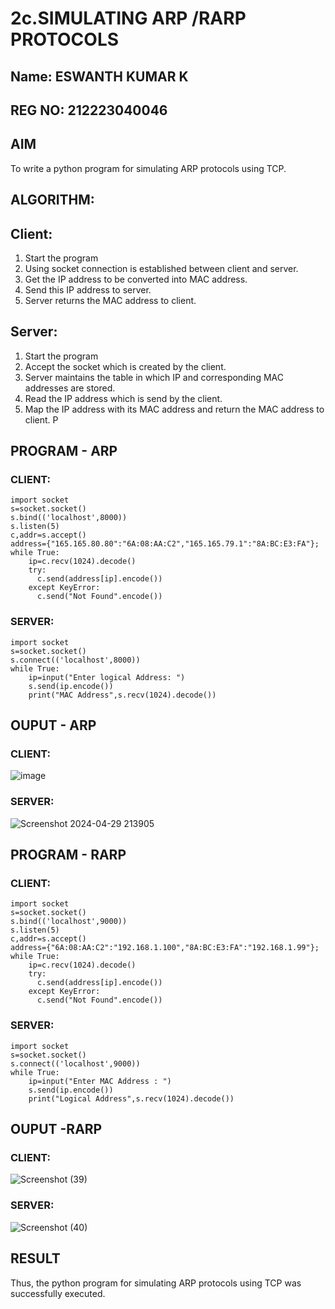 # 2c.SIMULATING ARP /RARP PROTOCOLS

## Name: ESWANTH KUMAR K
## REG NO: 212223040046

## AIM
To write a python program for simulating ARP protocols using TCP.
## ALGORITHM:
## Client:
1. Start the program
2. Using socket connection is established between client and server.
3. Get the IP address to be converted into MAC address.
4. Send this IP address to server.
5. Server returns the MAC address to client.
## Server:
1. Start the program
2. Accept the socket which is created by the client.
3. Server maintains the table in which IP and corresponding MAC addresses are
stored.
4. Read the IP address which is send by the client.
5. Map the IP address with its MAC address and return the MAC address to client.
P
## PROGRAM - ARP
### CLIENT:
```
import socket
s=socket.socket()
s.bind(('localhost',8000))
s.listen(5)
c,addr=s.accept()
address={"165.165.80.80":"6A:08:AA:C2","165.165.79.1":"8A:BC:E3:FA"};
while True:
	ip=c.recv(1024).decode()
	try:
	  c.send(address[ip].encode())
	except KeyError:
	  c.send("Not Found".encode())
```

### SERVER:
```
import socket
s=socket.socket()
s.connect(('localhost',8000))
while True:
	ip=input("Enter logical Address: ")
	s.send(ip.encode())
	print("MAC Address",s.recv(1024).decode())
```

## OUPUT - ARP
### CLIENT:
![image](https://github.com/Lokeshreddya31/2c.ARP_RARP_PROTOCOLS/assets/144870682/250d9af8-afd9-45cb-b00c-ff174991b986)

### SERVER:
![Screenshot 2024-04-29 213905](https://github.com/Lokeshreddya31/2c.ARP_RARP_PROTOCOLS/assets/144870682/331e5d85-d059-4d53-97cf-c33dfd7a4a98)

## PROGRAM - RARP
### CLIENT:
```
import socket
s=socket.socket()
s.bind(('localhost',9000))
s.listen(5)
c,addr=s.accept()
address={"6A:08:AA:C2":"192.168.1.100","8A:BC:E3:FA":"192.168.1.99"};
while True:
 	ip=c.recv(1024).decode()
 	try:
 	  c.send(address[ip].encode())
 	except KeyError:
 	  c.send("Not Found".encode())
```

### SERVER:
```
import socket
s=socket.socket()
s.connect(('localhost',9000))
while True:
 	ip=input("Enter MAC Address : ")
 	s.send(ip.encode())
 	print("Logical Address",s.recv(1024).decode())
```

## OUPUT -RARP
### CLIENT:
![Screenshot (39)](https://github.com/eswanth2005/2c.ARP_RARP_PROTOCOLS/assets/164656722/e422e8e7-57cf-4868-a49a-dc605a515c8d)

### SERVER:
![Screenshot (40)](https://github.com/eswanth2005/2c.ARP_RARP_PROTOCOLS/assets/164656722/6431b96f-64b9-4b57-a1f0-acbe8b1562ae)

## RESULT
Thus, the python program for simulating ARP protocols using TCP was successfully 
executed.
